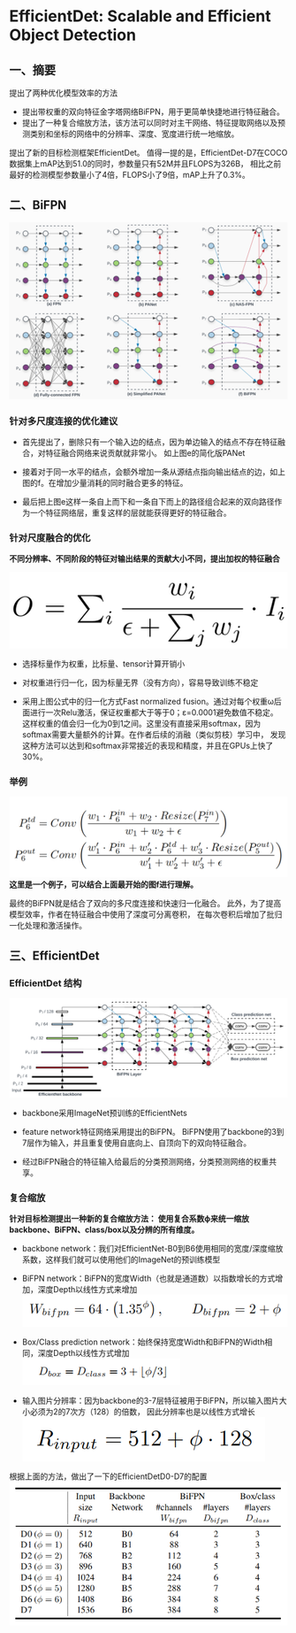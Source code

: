 # EfficientDet: Scalable and Efficient Object Detection
## 一、摘要
提出了两种优化模型效率的方法
- 提出带权重的双向特征金字塔网络BiFPN，用于更简单快捷地进行特征融合。
- 提出了一种复合缩放方法，该方法可以同时对主干网络、特征提取网络以及预测类别和坐标的网络中的分辨率、深度、宽度进行统一地缩放。

提出了新的目标检测框架EfficientDet。
值得一提的是，EfficientDet-D7在COCO数据集上mAP达到51.0的同时，参数量只有52M并且FLOPS为326B，
相比之前最好的检测模型参数量小了4倍，FLOPS小了9倍，mAP上升了0.3%。

## 二、BiFPN
![avatar](Pictures/BiFPN.png)

### 针对多尺度连接的优化建议
- 首先提出了，删除只有一个输入边的结点，因为单边输入的结点不存在特征融合，对特征融合网络来说贡献就非常小。
如上图e的简化版PANet

- 接着对于同一水平的结点，会额外增加一条从源结点指向输出结点的边，如上图的f。在增加少量消耗的同时融合更多的特征。

- 最后把上图e这样一条自上而下和一条自下而上的路径组合起来的双向路径作为一个特征网络层，重复这样的层就能获得更好的特征融合。

### 针对尺度融合的优化
**不同分辨率、不同阶段的特征对输出结果的贡献大小不同，提出加权的特征融合**

![avatar](Pictures/FastNormalizedFusion.png)

- 选择标量作为权重，比标量、tensor计算开销小

- 对权重进行归一化，因为标量无界（没有方向），容易导致训练不稳定

- 采用上图公式中的归一化方式Fast normalized fusion。通过对每个权重ω后面进行一次Relu激活，保证权重都大于等于0；ε=0.0001避免数值不稳定。
这样权重的值会归一化为0到1之间。这里没有直接采用softmax，因为softmax需要大量额外的计算。在作者后续的消融（类似剪枝）学习中，
发现这种方法可以达到和softmax非常接近的表现和精度，并且在GPUs上快了30%。

### 举例
![avatar](Pictures/example.png)
**这里是一个例子，可以结合上面最开始的图f进行理解。**

最终的BiFPN就是结合了双向的多尺度连接和快速归一化融合。
此外，为了提高模型效率，作者在特征融合中使用了深度可分离卷积，
在每次卷积后增加了批归一化处理和激活操作。

## 三、EfficientDet
### EfficientDet 结构
![avatar](Pictures/EfficientDet.png)
- backbone采用ImageNet预训练的EfficientNets

- feature network特征网络采用提出的BiFPN。
BiFPN使用了backbone的3到7层作为输入，并且重复使用自底向上、自顶向下的双向特征融合。

- 经过BiFPN融合的特征输入给最后的分类预测网络，分类预测网络的权重共享。

### 复合缩放
**针对目标检测提出一种新的复合缩放方法：
使用复合系数ф来统一缩放backbone、BiFPN、class/box以及分辨的所有维度。**
- backbone network：我们对EfficientNet-B0到B6使用相同的宽度/深度缩放系数，这样我们就可以使用他们的ImageNet的预训练模型

- BiFPN network：BiFPN的宽度Width（也就是通道数）以指数增长的方式增加，深度Depth以线性方式来增加
![avatar](Pictures/BiFPN_compound_equation.png)

- Box/Class prediction network：始终保持宽度Width和BiFPN的Width相同，深度Depth以线性方式增加
![avatar](Pictures/boxclass_equation.png)

- 输入图片分辨率：因为backbone的3-7层特征被用于BiFPN，所以输入图片大小必须为2的7次方（128）的倍数，
因此分辨率也是以线性方式增长
![avatar](Pictures/resolution_equation.png)

根据上面的方法，做出了一下的EfficientDetD0-D7的配置
![avatar](Pictures/ScalingConfigsForEfficientD0-D7.png)







